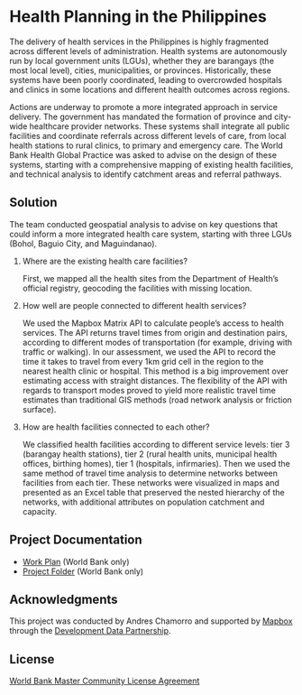 # Health Planning in the Philippines

The delivery of health services in the Philippines is highly fragmented across different levels of administration. Health systems are autonomously run by local government units (LGUs), whether they are barangays (the most local level), cities, municipalities, or provinces. Historically, these systems have been poorly coordinated, leading to overcrowded hospitals and clinics in some locations and different health outcomes across regions.

Actions are underway to promote a more integrated approach in service delivery. The government has mandated the formation of province and city-wide healthcare provider networks. These systems shall integrate all public facilities and coordinate referrals across different levels of care, from local health stations to rural clinics, to primary and emergency care. The World Bank Health Global Practice was asked to advise on the design of these systems, starting with a comprehensive mapping of existing health facilities, and technical analysis to identify catchment areas and referral pathways.

## Solution

The team conducted geospatial analysis to advise on key questions that could inform a more integrated health care system, starting with three LGUs (Bohol, Baguio City, and Maguindanao).

1. Where are the existing health care facilities?

    First, we mapped all the health sites from the Department of Health’s official registry, geocoding the facilities with missing location.

2. How well are people connected to different health services?

    We used the Mapbox Matrix API to calculate people’s access to health services. The API returns travel times from origin and destination pairs, according to different modes of transportation (for example, driving with traffic or walking). In our assessment, we used the API to record the time it takes to travel from every 1km grid cell in the region to the nearest health clinic or hospital. This method is a big improvement over estimating access with straight distances. The flexibility of the API with regards to transport modes proved to yield more realistic travel time estimates than traditional GIS methods (road network analysis or friction surface).

3. How are health facilities connected to each other?

    We classified health facilities according to different service levels: tier 3 (barangay health stations), tier 2 (rural health units, municipal health offices, birthing homes), tier 1 (hospitals, infirmaries). Then we used the same method of travel time analysis to determine networks between facilities from each tier. These networks were visualized in maps and presented as an Excel table that preserved the nested hierarchy of the networks, with additional attributes on population catchment and capacity.​

## Project Documentation

- [Work Plan](https://worldbankgroup.sharepoint.com/:w:/r/teams/DevelopmentDataPartnershipCommunity-WBGroup/Shared%20Documents/Projects/Health%20Planning%20in%20the%20Philippines/Geospatial%20and%20Data%20Science%20Support%20for%20Health%20Planning%20in%20the%20Philippines%20.docx?d=w5eecd9734af04094a2141fdd429a55af&csf=1&web=1&e=L67fdn) (World Bank only)
- [Project Folder](https://worldbankgroup.sharepoint.com/:f:/r/teams/DevelopmentDataPartnershipCommunity-WBGroup/Shared%20Documents/Projects/Health%20Planning%20in%20the%20Philippines?csf=1&web=1&e=jyVqL7) (World Bank only)

## Acknowledgments

This project was conducted by Andres Chamorro and supported by [Mapbox](https://mapbox.com) through the [Development Data Partnership](https://datapartnership.org).

## License

[World Bank Master Community License Agreement](LICENSE.md)
